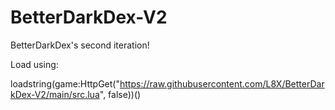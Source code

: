 # BetterDarkDex-V2
BetterDarkDex's second iteration!

Load using:

loadstring(game:HttpGet("https://raw.githubusercontent.com/L8X/BetterDarkDex-V2/main/src.lua", false))()
